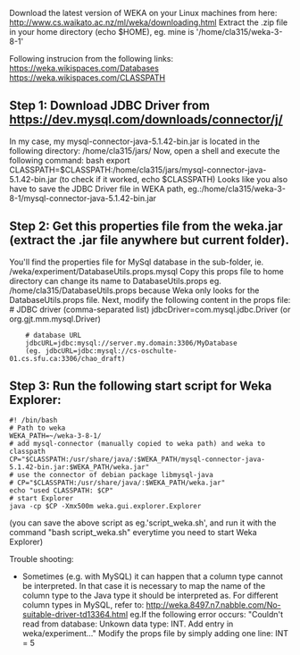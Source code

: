 Download the latest version of WEKA on your Linux machines from here: http://www.cs.waikato.ac.nz/ml/weka/downloading.html
Extract the .zip file in your home directory (echo $HOME), eg. mine is '/home/cla315/weka-3-8-1'

Following instrucion from the following links:
https://weka.wikispaces.com/Databases
https://weka.wikispaces.com/CLASSPATH

## Step 1: Download JDBC Driver from https://dev.mysql.com/downloads/connector/j/
In my case, my mysql-connector-java-5.1.42-bin.jar is located in the following directory: /home/cla315/jars/
    Now, open a shell and execute the following command:
      bash
      export CLASSPATH=$CLASSPATH:/home/cla315/jars/mysql-connector-java-5.1.42-bin.jar
      (to check if it worked, echo $CLASSPATH)
    Looks like you also have to save the JDBC Driver file in WEKA path, eg.:/home/cla315/weka-3-8-1/mysql-connector-java-5.1.42-bin.jar
  
## Step 2: Get this properties file from the weka.jar (extract the .jar file anywhere but current folder). 
You'll find the properties file for MySql database in the sub-folder, 
      ie. /weka/experiment/DatabaseUtils.props.mysql
      Copy this props file to home directory can change its name to DatabaseUtils.props 
      eg. /home/cla315/DatabaseUtils.props
      because Weka only looks for the DatabaseUtils.props file.
      Next, modify the following content in the props file:
        # JDBC driver (comma-separated list)
         jdbcDriver=com.mysql.jdbc.Driver (or org.gjt.mm.mysql.Driver)

        # database URL
        jdbcURL=jdbc:mysql://server.my.domain:3306/MyDatabase
        (eg. jdbcURL=jdbc:mysql://cs-oschulte-01.cs.sfu.ca:3306/chao_draft)

## Step 3: Run the following start script for Weka Explorer:
    #! /bin/bash
    # Path to weka
    WEKA_PATH=~/weka-3-8-1/
    # add mysql-connector (manually copied to weka path) and weka to classpath
    CP="$CLASSPATH:/usr/share/java/:$WEKA_PATH/mysql-connector-java-5.1.42-bin.jar:$WEKA_PATH/weka.jar"
    # use the connector of debian package libmysql-java
    # CP="$CLASSPATH:/usr/share/java/:$WEKA_PATH/weka.jar"
    echo "used CLASSPATH: $CP"
    # start Explorer
    java -cp $CP -Xmx500m weka.gui.explorer.Explorer
 (you can save the above script as eg.'script_weka.sh', and run it with the command "bash script_weka.sh" everytime you need to start Weka Explorer)
    

Trouble shooting:
   + Sometimes (e.g. with MySQL) it can happen that a column type cannot be interpreted. 
    In that case it is necessary to map the name of the column type to the Java type it should be interpreted as.
    For different column types in MySQL, refer to: http://weka.8497.n7.nabble.com/No-suitable-driver-td13364.html
      eg.If the following error occurs: "Couldn't read from database: Unkown data type: INT. Add entry in weka/experiment..."
         Modify the props file by simply adding one line: INT = 5
